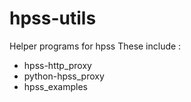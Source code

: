 # hpss-utils

Helper programs for hpss
These include :

* hpss-http_proxy
* python-hpss_proxy
* hpss_examples

